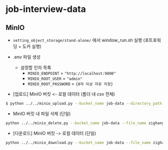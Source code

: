 # job-interview-data

## MinIO
- `setting_object_storage/stand-alone/` 에서 window_run.sh 실행 (포트포워딩 + 도커 실행)
- .env 파일 생성
    - 설정할 인자 목록
        - `MINIO_ENDPOINT` = `"http://localhost:9000"`
        - `MINIO_ROOT_USER` = `"admin"`
        - `MINIO_ROOT_PASSWORD` = `{8자 이상 자유 지정}`

- [업로드] MinIO 버킷 <- 로컬 데이터 (폴더 내 csv 전체)
```bash
$ python ../../minio_upload.py --bucket_name job-data --directory_path ../../sample_data/20250220
```

- MinIO 버킷 내 파일 삭제 (단일)
```bash
python ../../minio_delete.py --bucket_name job-data --file_name zighang_20250220.csv
```

- [다운로드] MinIO 버킷 -> 로컬 데이터 (단일)
```bash
python ../../minio_download.py --bucket_name job-data --file_name zighang_20250220.csv
```
